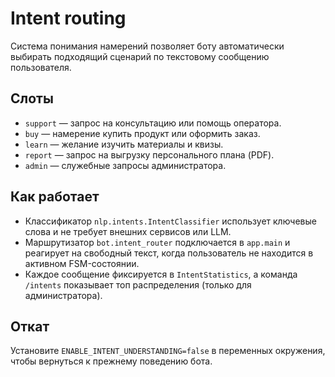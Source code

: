 # Intent routing

Система понимания намерений позволяет боту автоматически выбирать подходящий сценарий
по текстовому сообщению пользователя.

## Слоты

* `support` — запрос на консультацию или помощь оператора.
* `buy` — намерение купить продукт или оформить заказ.
* `learn` — желание изучить материалы и квизы.
* `report` — запрос на выгрузку персонального плана (PDF).
* `admin` — служебные запросы администратора.

## Как работает

* Классификатор `nlp.intents.IntentClassifier` использует ключевые слова и не
  требует внешних сервисов или LLM.
* Маршрутизатор `bot.intent_router` подключается в `app.main` и реагирует на
  свободный текст, когда пользователь не находится в активном FSM-состоянии.
* Каждое сообщение фиксируется в `IntentStatistics`, а команда `/intents`
  показывает топ распределения (только для администратора).

## Откат

Установите `ENABLE_INTENT_UNDERSTANDING=false` в переменных окружения, чтобы
вернуться к прежнему поведению бота.
